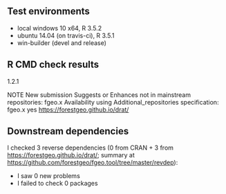 ## Test environments

* local windows 10 x64, R 3.5.2
* ubuntu 14.04 (on travis-ci), R 3.5.1
* win-builder (devel and release)

## R CMD check results

1.2.1

NOTE
New submission
Suggests or Enhances not in mainstream repositories:
  fgeo.x
Availability using Additional_repositories specification:
  fgeo.x   yes   https://forestgeo.github.io/drat/

## Downstream dependencies

I checked 3 reverse dependencies (0 from CRAN + 3 from <https://forestgeo.github.io/drat/>; summary at <https://github.com/forestgeo/fgeo.tool/tree/master/revdep>):

 * I saw 0 new problems
 * I failed to check 0 packages
